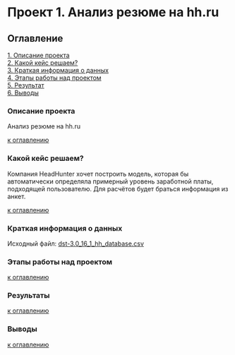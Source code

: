 # Проект 1. Анализ резюме на hh.ru
## Оглавление  
[1. Описание проекта](https://github.com/vokhmianin-da/Project1_HH_analysis/tree/master/README.md#Описание-проекта)  
[2. Какой кейс решаем?](https://github.com/vokhmianin-da/Project1_HH_analysis/tree/master/README.md#Какой-кейс-решаем)  
[3. Краткая информация о данных](https://github.com/vokhmianin-da/Project1_HH_analysis/tree/master/README.md#Краткая-информация-о-данных)  
[4. Этапы работы над проектом](https://github.com/vokhmianin-da/Project1_HH_analysis/tree/master/README.md#Этапы-работы-над-проектом)  
[5. Результат](https://github.com/vokhmianin-da/Project1_HH_analysis/tree/master/README.md#Результаты)    
[6. Выводы](https://github.com/vokhmianin-da/Project1_HH_analysis/tree/master/README.md#Выводы)  

### Описание проекта    
Анализ резюме на hh.ru  

[к оглавлению](https://github.com/vokhmianin-da/Project1_HH_analysis/tree/master/README.md#Оглавление)

### Какой кейс решаем?    
Компания HeadHunter хочет построить модель, которая бы автоматически определяла примерный уровень заработной платы, подходящей пользователю. Для расчётов будет браться информация из анкет.  

[к оглавлению](https://github.com/vokhmianin-da/Project1_HH_analysis/tree/master/README.md#Оглавление)

### Краткая информация о данных
Исходный файл: [dst-3.0_16_1_hh_database.csv](https://drive.google.com/file/d/1Kb78mAWYKcYlellTGhIjPI-bCcKbGuTn/view)  

### Этапы работы над проектом

[к оглавлению](https://github.com/vokhmianin-da/Project1_HH_analysis/tree/master/README.md#Оглавление)

### Результаты

[к оглавлению](https://github.com/vokhmianin-da/Project1_HH_analysis/tree/master/README.md#Оглавление)

### Выводы

[к оглавлению](https://github.com/vokhmianin-da/Project1_HH_analysis/tree/master/README.md#Оглавление)